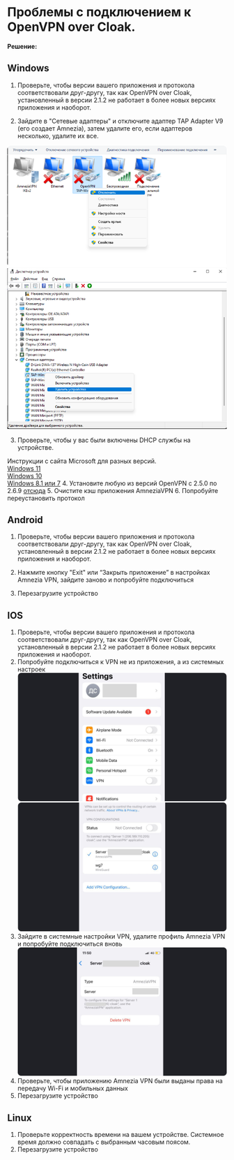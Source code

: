 # Проблемы с подключением к OpenVPN over Cloak.


**Решение:**

## Windows 


1. Проверьте, чтобы версии вашего приложения и протокола соответствовали друг-другу, так как OpenVPN over Cloak, установленный в версии 2.1.2 не работает в более новых версиях приложения и наоборот. 

2. Зайдите в "Сетевые адаптеры" и отключите адаптер TAP Adapter V9 (его создает Amnezia), затем удалите его, если адаптеров несколько, удалите их все. 

![](https://raw.githubusercontent.com/amnezia-vpn/amnezia.org-content/master/docs/ru/troubleshooting/01_connection_problem_ovpn_cloak/img/ts_cpoc_ru_1.png)
![](https://raw.githubusercontent.com/amnezia-vpn/amnezia.org-content/master/docs/ru/troubleshooting/01_connection_problem_ovpn_cloak/img/ts_cpoc_ru_2.png)

3. Проверьте, чтобы у вас были включены DHCP службы на устройстве.  
 
 Инструкции с сайта Microsoft для разных версий.\
    [Windows 11] \
    [Windows 10] \
    [Windows 8.1 или 7] 
4. Установите любую из версий OpenVPN с 2.5.0 по 2.6.9 [отсюда]
5. Очистите кэш приложения AmneziaVPN
6. Попробуйте переустановить протокол
## Android

1. Проверьте, чтобы версии вашего приложения и протокола соответствовали друг-другу, так как OpenVPN over Cloak, установленный в версии 2.1.2 не работает в более новых версиях приложения и наоборот.

2. Нажмите кнопку "Exit" или “Закрыть приложение” в настройках Amnezia VPN, зайдите заново и попробуйте подключиться
3. Перезагрузите устройство
## IOS

1. Проверьте, чтобы версии вашего приложения и протокола соответствовали друг-другу, так как OpenVPN over Cloak, установленный в версии 2.1.2 не работает в более новых версиях приложения и наоборот.
2. Попробуйте подключиться к VPN не из приложения, а из системных настроек
   ![](https://raw.githubusercontent.com/amnezia-vpn/amnezia.org-content/master/docs/ru/troubleshooting/01_connection_problem_ovpn_cloak/img/ts_cpoc_ru_3.png)
   ![](https://raw.githubusercontent.com/amnezia-vpn/amnezia.org-content/master/docs/ru/troubleshooting/01_connection_problem_ovpn_cloak/img/ts_cpoc_ru_4.png)
3. Зайдите в системные настройки VPN, удалите профиль Amnezia VPN и попробуйте подключиться вновь
   ![](https://raw.githubusercontent.com/amnezia-vpn/amnezia.org-content/master/docs/ru/troubleshooting/01_connection_problem_ovpn_cloak/img/ts_cpoc_ru_5.png)
4. Проверьте, чтобы приложению Amnezia VPN были выданы права на передачу Wi-Fi и мобильных данных
5. Перезагрузите устройство
## Linux
1. Проверьте корректность времени на вашем устройстве. Системное время должно совпадать с выбранным часовым поясом.
2. Перезагрузите устройство

&nbsp;


[Как запустить свой VPN c помощью Amnezia]: ../instructions/0_starter-guide
[Windows 11]: https://support.microsoft.com/ru-ru/windows/%D0%B8%D0%B7%D0%BC%D0%B5%D0%BD%D0%B5%D0%BD%D0%B8%D0%B5-%D0%BF%D0%B0%D1%80%D0%B0%D0%BC%D0%B5%D1%82%D1%80%D0%BE%D0%B2-tcp-ip-bd0a07af-15f5-cd6a-363f-ca2b6f391ace#WindowsVersion=Windows_11
[Windows 10]: https://support.microsoft.com/ru-ru/windows/%D0%B8%D0%B7%D0%BC%D0%B5%D0%BD%D0%B5%D0%BD%D0%B8%D0%B5-%D0%BF%D0%B0%D1%80%D0%B0%D0%BC%D0%B5%D1%82%D1%80%D0%BE%D0%B2-tcp-ip-bd0a07af-15f5-cd6a-363f-ca2b6f391ace#WindowsVersion=Windows_10
[Windows 8.1 или 7]: https://support.microsoft.com/ru-ru/windows/%D0%B8%D0%B7%D0%BC%D0%B5%D0%BD%D0%B5%D0%BD%D0%B8%D0%B5-%D0%BF%D0%B0%D1%80%D0%B0%D0%BC%D0%B5%D1%82%D1%80%D0%BE%D0%B2-tcp-ip-bd0a07af-15f5-cd6a-363f-ca2b6f391ace#WindowsVersion=Windows_8.1_or_Windows_7
[отсюда]: https://community.openvpn.net/openvpn/wiki/Downloads